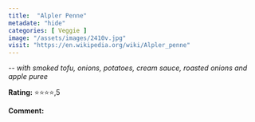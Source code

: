 ```yaml
---
title:  "Alpler Penne"
metadate: "hide"
categories: [ Veggie ]
image: "/assets/images/2410v.jpg"
visit: "https://en.wikipedia.org/wiki/Alpler_penne"
---
```


_-- with smoked tofu, onions, potatoes, cream sauce, roasted onions and apple puree_

**Rating:** ⭐️⭐️⭐️⭐️,5  
  
**Comment:**
